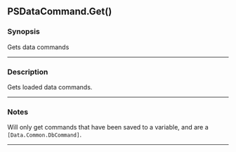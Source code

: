 PSDataCommand.Get()
-------------------

### Synopsis
Gets data commands

---

### Description

Gets loaded data commands.

---

### Notes
Will only get commands that have been saved to a variable, and are a `[Data.Common.DbCommand]`.

---
